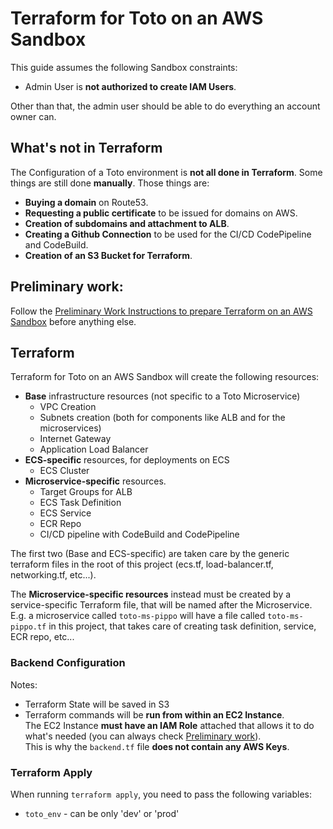 # Terraform for Toto on an AWS Sandbox

This guide assumes the following Sandbox constraints: 
* Admin User is **not authorized to create IAM Users**.

Other than that, the admin user should be able to do everything an account owner can. 

## What's not in Terraform

The Configuration of a Toto environment is **not all done in Terraform**. Some things are still done **manually**. Those things are: 
* **Buying a domain** on Route53. 
* **Requesting a public certificate** to be issued for domains on AWS. 
* **Creation of subdomains and attachment to ALB**. 
* **Creating a Github Connection** to be used for the CI/CD CodePipeline and CodeBuild.
* **Creation of an S3 Bucket for Terraform**. 

## Preliminary work: 

Follow the [Preliminary Work Instructions to prepare Terraform on an AWS Sandbox](preliminary.md) before anything else.

## Terraform
Terraform for Toto on an AWS Sandbox will create the following resources: 

* **Base** infrastructure resources (not specific to a Toto Microservice)
    * VPC Creation
    * Subnets creation (both for components like ALB and for the microservices)
    * Internet Gateway
    * Application Load Balancer 
* **ECS-specific** resources, for deployments on ECS
    * ECS Cluster
* **Microservice-specific** resources.
    * Target Groups for ALB
    * ECS Task Definition
    * ECS Service
    * ECR Repo
    * CI/CD pipeline with CodeBuild and CodePipeline

The first two (Base and ECS-specific) are taken care by the generic terraform files in the root of this project (ecs.tf, load-balancer.tf, networking.tf, etc...). 

The **Microservice-specific resources** instead must be created by a service-specific Terraform file, that will be named after the Microservice. <br>
E.g. a microservice called `toto-ms-pippo` will have a file called `toto-ms-pippo.tf` in this project, that takes care of creating task definition, service, ECR repo, etc... 


### Backend Configuration
Notes: 
* Terraform State will be saved in S3
* Terraform commands will be **run from within an EC2 Instance**. <br> 
The EC2 Instance **must have an IAM Role** attached that allows it to do what's needed (you can always check [Preliminary work](#preliminary-work)).<br>
This is why the `backend.tf` file **does not contain any AWS Keys**.



### Terraform Apply
When running `terraform apply`, you need to pass the following variables: 
* `toto_env` - can be only 'dev' or 'prod'


